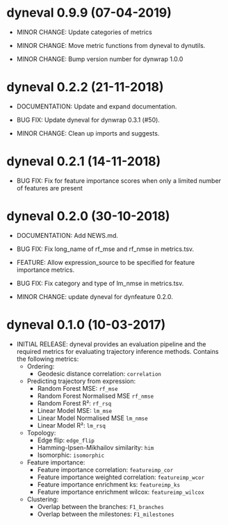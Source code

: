 # dyneval 0.9.9 (07-04-2019)

* MINOR CHANGE: Update categories of metrics

* MINOR CHANGE: Move metric functions from dyneval to dynutils.

* MINOR CHANGE: Bump version number for dynwrap 1.0.0

# dyneval 0.2.2 (21-11-2018)

* DOCUMENTATION: Update and expand documentation.

* BUG FIX: Update dyneval for dynwrap 0.3.1 (#50).

* MINOR CHANGE: Clean up imports and suggests.

# dyneval 0.2.1 (14-11-2018)

* BUG FIX: Fix for feature importance scores when only a limited number of features are present

# dyneval 0.2.0 (30-10-2018)

* DOCUMENTATION: Add NEWS.md.

* BUG FIX: Fix long_name of rf_mse and rf_nmse in metrics.tsv.

* FEATURE: Allow expression_source to be specified for feature importance metrics.

* BUG FIX: Fix category and type of lm_nmse in metrics.tsv.

* MINOR CHANGE: update dyneval for dynfeature 0.2.0.

# dyneval 0.1.0 (10-03-2017)

* INITIAL RELEASE: dyneval provides an evaluation pipeline and the required metrics for evaluating trajectory inference methods.
  Contains the following metrics:
   - Ordering:
     * Geodesic distance correlation: `correlation`
   - Predicting trajectory from expression:
     * Random Forest MSE: `rf_mse`
     * Random Forest Normalised MSE `rf_nmse`
     * Random Forest R²: `rf_rsq`
     * Linear Model MSE: `lm_mse`
     * Linear Model Normalised MSE `lm_nmse`
     * Linear Model R²: `lm_rsq`
   - Topology:
     * Edge flip: `edge_flip`
     * Hamming-Ipsen-Mikhailov similarity: `him`
     * Isomorphic: `isomorphic`
   - Feature importance:
     * Feature importance correlation: `featureimp_cor`
     * Feature importance weighted correlation: `featureimp_wcor`
     * Feature importance enrichment ks: `featureimp_ks`
     * Feature importance enrichment wilcox: `featureimp_wilcox`
   - Clustering:
     * Overlap between the branches: `F1_branches`
     * Overlap between the milestones: `F1_milestones`

